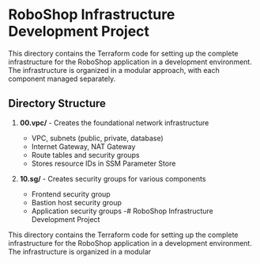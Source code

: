# RoboShop Infrastructure Development Project

This directory contains the Terraform code for setting up the complete infrastructure for the RoboShop application in a development environment. The infrastructure is organized in a modular approach, with each component managed separately.

## Directory Structure

1. **00.vpc/** - Creates the foundational network infrastructure
   - VPC, subnets (public, private, database)
   - Internet Gateway, NAT Gateway
   - Route tables and security groups
   - Stores resource IDs in SSM Parameter Store

2. **10.sg/** - Creates security groups for various components
   - Frontend security group
   - Bastion host security group
   - Application security groups
   -# RoboShop Infrastructure Development Project

This directory contains the Terraform code for setting up the complete infrastructure for the RoboShop application in a development environment. The infrastructure is organized in a modular